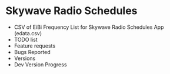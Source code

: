 # Skywave Radio Schedules
- CSV of EiBi Frequency List for Skywave Radio Schedules App (edata.csv)
- TODO list
- Feature requests
- Bugs Reported
- Versions
- Dev Version Progress
